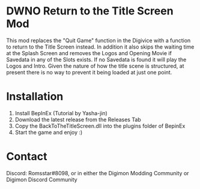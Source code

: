 # DWNO Return to the Title Screen Mod
This mod replaces the "Quit Game" function in the Digivice with a function to return to the Title Screen instead.
In addition it also skips the waiting time at the Splash Screen and removes the Logos and Opening Movie if Savedata in any of the Slots exists.
If no Savedata is found it will play the Logos and Intro. Given the nature of how the title scene is structured, at present there is no way to prevent it being loaded at just one point.

# Installation
1. Install BepInEx (Tutorial by Yasha-jin)
2. Download the latest release from the Releases Tab
3. Copy the BackToTheTitleScreen.dll into the plugins folder of BepinEx
4. Start the game and enjoy :)

# Contact
Discord: Romsstar#8098, or in either the Digimon Modding Community or Digimon Discord Community